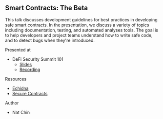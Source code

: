 ## Smart Contracts: The Beta 

This talk discusses development guidelines for best practices in developing safe smart contracts. In the presentation, we discuss a variety of topics including documentation, testing, and automated analyses tools. The goal is to help developers and project teams understand how to write safe code, and to detect bugs when they're introduced. 

Presented at

* DeFi Security Summit 101 
  * [Slides](./DSS%20101.pdf)
  * [Recording](https://www.youtube.com/watch?v=vETc-RXZoKA)

Resources

* [Echidna](https://github.com/crytic/echidna)
* [Secure Contracts](https://secure-contracts.com/)

Author
* Nat Chin